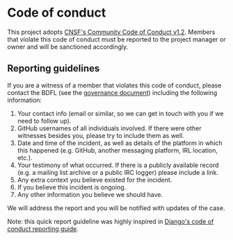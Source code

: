 # Code of conduct

This project adopts [CNSF's Community Code of Conduct v1.2](https://github.com/cncf/foundation/blob/d1aa4b995b2eb6a665a0bf0c76f609508d6ec15a/code-of-conduct.md). Members that violate this code of conduct must be reported to the project manager or owner and will be sanctioned accordingly.

## Reporting guidelines

If you are a witness of a member that violates this code of conduct, please contact the BDFL (see the [governance document](./GOVERNANCE.md)) including the following information:

1. Your contact info (email or similar, so we can get in touch with you if we need to follow up).
2. GitHub usernames of all individuals involved. If there were other witnesses besides you, please try to include them as well.
3. Date and time of the incident, as well as details of the platform in which this happened (e.g. GitHub, another messaging platform, IRL location, etc.).
4. Your testimony of what occurred. If there is a publicly available record (e.g. a mailing list archive or a public IRC logger) please include a link.
5. Any extra context you believe existed for the incident.
6. If you believe this incident is ongoing.
7. Any other information you believe we should have.

We will address the report and you will be notified with updates of the case.

Note: this quick report guideline was highly inspired in [Django's code of conduct reporting guide](https://www.djangoproject.com/conduct/reporting/).

